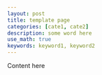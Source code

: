 ```yaml
---
layout: post
title: template page
categories: [cate1, cate2]
description: some word here
use_math: true
keywords: keyword1, keyword2
---
```


Content here

```Kotlin
```
